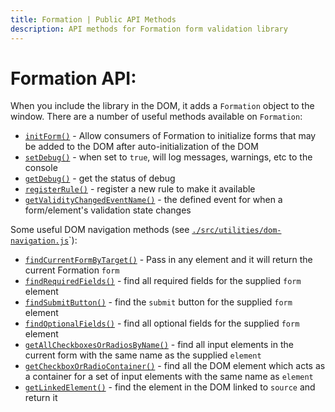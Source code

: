 ```yaml
---
title: Formation | Public API Methods
description: API methods for Formation form validation library
---
```


# Formation API:

When you include the library in the DOM, it adds a `Formation` object to the window. There are a number of useful
 methods available on `Formation`:

- [`initForm()`](https://github.com/ozzyogkush/formation/blob/master/src/formation-stamp.js) - Allow consumers of Formation to initialize forms that may be added to the DOM after auto-initialization of the DOM
- [`setDebug()`](https://github.com/ozzyogkush/formation/blob/master/src/formation-stamp.js) - when set to `true`, will log messages, warnings, etc to the console
- [`getDebug()`](https://github.com/ozzyogkush/formation/blob/master/src/formation-stamp.js) - get the status of debug
- [`registerRule()`](https://github.com/ozzyogkush/formation/blob/master/src/formation-stamp.js) - register a new rule to make it available
- [`getValidityChangedEventName()`](https://github.com/ozzyogkush/formation/blob/master/src/event-handlers/event-definitions-stamp.js) - the defined event for when a form/element's validation state changes

Some useful DOM navigation methods (see [`./src/utilities/dom-navigation.js`](https://github.com/ozzyogkush/formation/blob/master/src/utilities/dom-navigation.js)`):

- [`findCurrentFormByTarget()`](https://github.com/ozzyogkush/formation/blob/master/src/utilities/dom-navigation.js) - Pass in any element and it will return the current Formation `form` 
- [`findRequiredFields()`](https://github.com/ozzyogkush/formation/blob/master/src/utilities/dom-navigation.js) - find all required fields for the supplied `form` element
- [`findSubmitButton()`](https://github.com/ozzyogkush/formation/blob/master/src/utilities/dom-navigation.js) - find the `submit` button for the supplied `form` element
- [`findOptionalFields()`](https://github.com/ozzyogkush/formation/blob/master/src/utilities/dom-navigation.js) - find all optional fields for the supplied `form` element
- [`getAllCheckboxesOrRadiosByName()`](https://github.com/ozzyogkush/formation/blob/master/src/utilities/dom-navigation.js) - find all input elements in the current form with the same name as the supplied `element`
- [`getCheckboxOrRadioContainer()`](https://github.com/ozzyogkush/formation/blob/master/src/utilities/dom-navigation.js) - find all the DOM element which acts as a container for a set of input elements with the same name as `element`
- [`getLinkedElement()`](https://github.com/ozzyogkush/formation/blob/master/src/utilities/dom-navigation.js) - find the element in the DOM linked to `source` and return it
